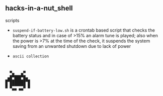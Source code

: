 ## hacks-in-a-nut_shell
scripts 

- `suspend-if-battery-low.sh`  is a crontab based script that checks the battery status and in case of >15% an alarm tune is played; also when the power is >7% at the time of the check, it suspends the system saving from an unwanted shutdown due to lack of power 

- `ascii collection`




















# 
                 
      ▀▄   ▄▀     
     ▄█▀███▀█▄    
    █▀███████▀█   
    █ █▀▀▀▀▀█ █   
       ▀▀ ▀▀ 

